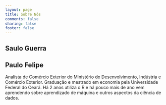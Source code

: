 ```yaml
---
layout: page
title: Sobre Nós
comments: false
sharing: false
footer: false
---
```


## Saulo Guerra

## Paulo Felipe

Analista de Comércio Exterior do Ministério do Desenvolvimento, Indústria e Comércio Exterior. Graduação e mestrado em economia pela Universidade Federal do Ceará. Há 2 anos utiliza o R e há pouco mais de ano vem aprendendo sobre aprendizado de máquina e outros aspectos da ciência de dados.

